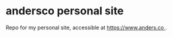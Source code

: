 # andersco personal site

Repo for my personal site, accessible at [https://www.anders.co ](https://www.anders.co/).
